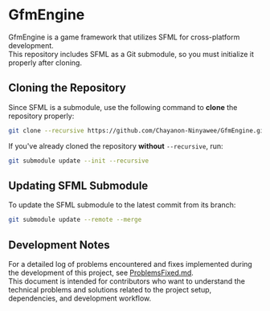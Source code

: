 # GfmEngine

GfmEngine is a game framework that utilizes SFML for cross-platform development.  
This repository includes SFML as a Git submodule, so you must initialize it properly after cloning.

## Cloning the Repository

Since SFML is a submodule, use the following command to **clone** the repository properly:

```sh
git clone --recursive https://github.com/Chayanon-Ninyawee/GfmEngine.git
```

If you've already cloned the repository **without** `--recursive`, run:

```sh
git submodule update --init --recursive
```

## Updating SFML Submodule

To update the SFML submodule to the latest commit from its branch:

```sh
git submodule update --remote --merge
```

## Development Notes

For a detailed log of problems encountered and fixes implemented during the development of this project, see [ProblemsFixed.md](docs/ProblemsFixed.md).  
This document is intended for contributors who want to understand the technical problems and solutions related to the project setup, dependencies, and development workflow.